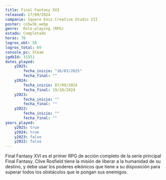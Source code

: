```yaml
---
title: Final Fantasy XVI
released: 17/09/2024
companie: Square Enix Creative Studio III
poster: co5w3k.webp
genre:  Role-playing (RPG)
estado: Completado
horas: 78
logros_obt: 58
logros_total: 69
console_pc: Steam
igdbId: 31551
dates_played:
    y2025:
        fecha_inicio: "16/03/2025"
        fecha_final: ""
    y2024:
        fecha_inicio: 07/09/2024
        fecha_final: 19/10/2024
    y2023:
        fecha_inicio: ""
        fecha_final: ""
    y2022:
        fecha_inicio: ""
        fecha_final: ""
years_played:
    y2025: true
    y2024: true
    y2023: false
    y2022: false
---
```


Final Fantasy XVI es el primer RPG de acción completo de la serie principal Final Fantasy. Clive Rosfield tiene la misión de liberar a la humanidad de su destino, y debe usar los poderes eikónicos que tiene a su disposición para superar todos los obstáculos que le pongan sus enemigos.